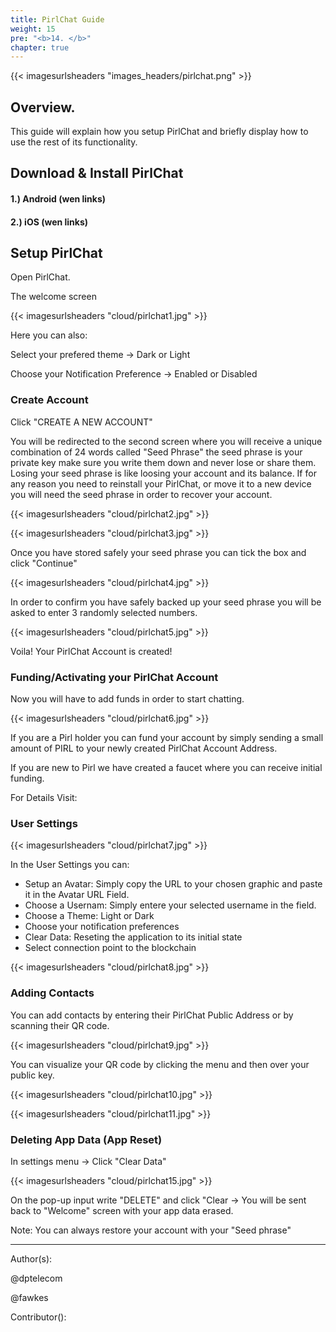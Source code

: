 ```yaml
---
title: PirlChat Guide
weight: 15
pre: "<b>14. </b>"
chapter: true
---
```


{{< imagesurlsheaders "images_headers/pirlchat.png" >}}



## Overview.

This guide will explain how you setup PirlChat and briefly display how to use the rest of its functionality.



## Download & Install PirlChat


#### 1.) Android (wen links)
#### 2.) iOS  (wen links)


## Setup PirlChat

Open PirlChat.

The welcome screen

{{< imagesurlsheaders "cloud/pirlchat1.jpg" >}}

Here you can also:

Select your prefered theme -> Dark or Light

Choose your Notification Preference -> Enabled or Disabled


### Create Account


Click "CREATE A NEW ACCOUNT"

You will be redirected to the second screen where you will receive a unique combination of 24 words called "Seed Phrase" the seed phrase is your private key make sure you write them down and never lose or share them.
Losing your seed phrase is like loosing your account and its balance. If for any reason you need to reinstall your PirlChat, or move it to a new device you will need the seed phrase in order to recover your account.

{{< imagesurlsheaders "cloud/pirlchat2.jpg" >}}

{{< imagesurlsheaders "cloud/pirlchat3.jpg" >}}

Once you have stored safely your seed phrase you can tick the box and click "Continue"

{{< imagesurlsheaders "cloud/pirlchat4.jpg" >}}

In order to confirm you have safely backed up your seed phrase you will be asked to enter 3 randomly selected numbers.

{{< imagesurlsheaders "cloud/pirlchat5.jpg" >}}

Voila! Your PirlChat Account is created!



### Funding/Activating your PirlChat Account

Now you will have to add funds in order to start chatting.

{{< imagesurlsheaders "cloud/pirlchat6.jpg" >}}

If you are a Pirl holder you can fund your account by simply sending a small amount of PIRL to your newly created PirlChat Account Address.

If you are new to Pirl we have created a faucet where you can receive initial funding.

For Details Visit:


### User Settings

{{< imagesurlsheaders "cloud/pirlchat7.jpg" >}}

In the User Settings you can:

- Setup an Avatar: Simply copy the URL to your chosen graphic and paste it in the Avatar URL Field.
- Choose a Usernam: Simply entere your selected username in the field.
- Choose a Theme: Light or Dark
- Choose your notification preferences
- Clear Data: Reseting the application to its initial state
- Select connection point to the blockchain

{{< imagesurlsheaders "cloud/pirlchat8.jpg" >}}

### Adding Contacts

You can add contacts by entering their PirlChat Public Address or by scanning their QR code.

{{< imagesurlsheaders "cloud/pirlchat9.jpg" >}}

You can visualize your QR code by clicking the menu and then over your public key.

{{< imagesurlsheaders "cloud/pirlchat10.jpg" >}}

{{< imagesurlsheaders "cloud/pirlchat11.jpg" >}}

### Deleting App Data (App Reset)

In settings menu -> Click "Clear Data"


{{< imagesurlsheaders "cloud/pirlchat15.jpg" >}}

On the pop-up input write "DELETE" and click "Clear -> You will be sent back to "Welcome" screen with your app data erased.

Note: You can always restore your account with your "Seed phrase"


---
Author(s):

@dptelecom

@fawkes

Contributor():
